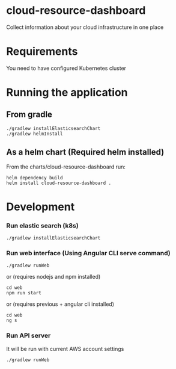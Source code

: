 # cloud-resource-dashboard
Collect information about your cloud infrastructure in one place

# Requirements
You need to have configured Kubernetes cluster

# Running the application

## From gradle
```shell script
./gradlew installElasticsearchChart
./gradlew helmInstall
```

## As a helm chart (Required helm installed)
From the charts/cloud-resource-dashboard run:
```shell script
helm dependency build
helm install cloud-resource-dashboard .
```

# Development

### Run elastic search (k8s)
```shell script
./gradlew installElasticsearchChart
```

### Run web interface (Using Angular CLI serve command)
```shell script
./gradlew runWeb
```
or (requires nodejs and npm installed)
```shell script
cd web
npm run start
```
or (requires previous + angular cli installed)
```shell script
cd web
ng s
```

### Run API server
It will be run with current AWS account settings
```shell script
./gradlew runWeb
```
